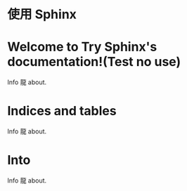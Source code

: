 使用 Sphinx 
===


Welcome to Try Sphinx's documentation!(Test no use)
===


Info 龍 about.

Indices and tables
===

Info 龍 about.

Into
===

Info 龍 about.
